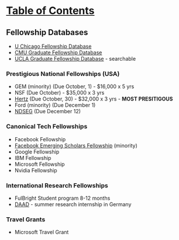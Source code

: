 # [Table of Contents](/Phd-Resources)

## Fellowship Databases
  * [U Chicago Fellowship Database](http://grad.uchicago.edu/grad_fellowships_funding/fellowship_database/)
  * [CMU Graduate Fellowship Database](https://www.cs.cmu.edu/~gradfellowships/)
  * [UCLA Graduate Fellowship Database](http://grad.ucla.edu/funding/) - searchable



### Prestigious National Fellowships (USA)
* GEM (minority) (Due October, 1) - $16,000 x 5 yrs
* NSF (Due October) - $35,000 x 3 yrs
* [Hertz](http://hertzfoundation.org/dx/fellowships/fellowshipaward.aspx) (Due October, 30) - $32,000 x 3 yrs - **MOST PRESITIGOUS**
* Ford (minority) (Due December 1)
* [NDSEG](https://ndseg.asee.org/) (Due December 12)



### Canonical Tech Fellowships
* Facebook Fellowship
* [Facebook Emerging Scholars Fellowship](https://research.fb.com/programs/emerging-scholars/) (minority)
* Google Fellowship
* IBM Fellowship
* Microsoft Fellowship
* Nvidia Fellowship

### International Research Fellowships
  * FulBright Student program 8-12 months
  * [DAAD](https://www.daad.de/rise/de/rise-professional/) - summer research internship in Germany

### Travel Grants
* Microsoft Travel Grant